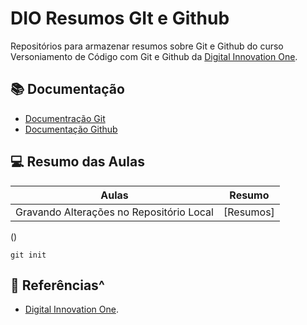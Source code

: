 # DIO Resumos GIt e Github

Repositórios para armazenar  resumos sobre Git e Github do curso Versoniamento de Código com Git e Github da [Digital Innovation One](https://www.dio.me/).

## 📚 Documentação
 - [Documentração Git](https://git-scm.com/doc)
 - [Documentação Github](https://docs.github.com/)

## 💻 Resumo das Aulas

 Aulas | Resumo |
|------|--------|
| Gravando Alterações no Repositório Local|[Resumos]
()

```
git init
```

## 🔎 Referências^
 - [Digital Innovation One]().